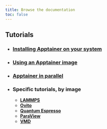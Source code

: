 ```yaml
---
title: Browse the documentation
toc: false
---
```




<h2>Tutorials</h2>

- <h3><a href="/en/documentation/install-apptainer/howto/">Installing Apptainer on your system</a></h3>

- <h3><a href="/en/documentation/use-apptainer-image/howto/">Using an Apptainer image</a></h3>

- <h3><a href="/en/documentation/apptainer-parallel/howto/">Apptainer in parallel</a></h3>

- <h3>Specific tutorials, by image</h3>

  - <a href="/en/documentation/by-container/lammps/"><b>LAMMPS</b></a>
  - <a href="/en/documentation/by-container/ovito/"><b>Ovito</b></a>
  - <a href="/en/documentation/by-container/quantum-espresso/"><b>Quantum Espresso</b></a>
  - <a href="/en/documentation/by-container/paraview/"><b>ParaView</b></a>
  - <a href="/en/documentation/by-container/vmd/"><b>VMD</b></a>
